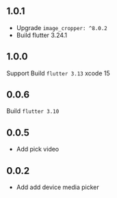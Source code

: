 ## 1.0.1
+ Upgrade `image_cropper: ^8.0.2` 
+ Build flutter 3.24.1

## 1.0.0

Support Build `flutter 3.13` xcode 15

## 0.0.6

Build `flutter 3.10`

## 0.0.5

+ Add pick video
## 0.0.2

* Add add device media picker

